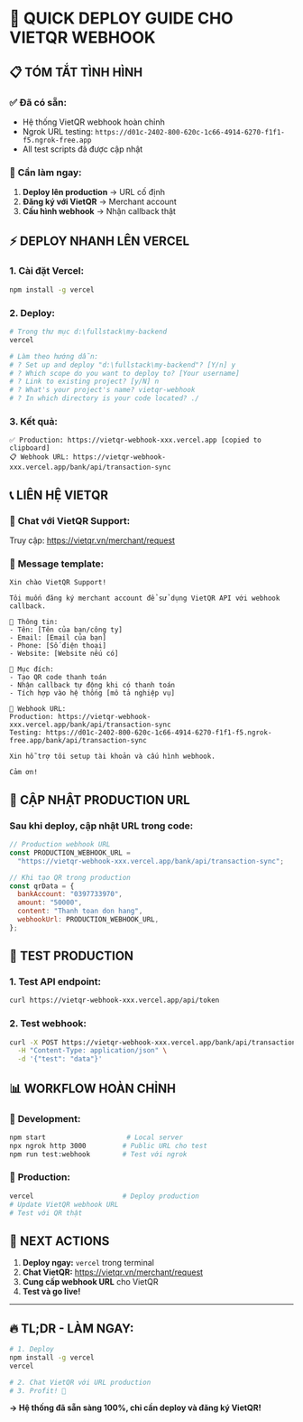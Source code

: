# 🚀 QUICK DEPLOY GUIDE CHO VIETQR WEBHOOK

## 📋 TÓM TẮT TÌNH HÌNH

### ✅ **Đã có sẵn:**

- Hệ thống VietQR webhook hoàn chỉnh
- Ngrok URL testing: `https://d01c-2402-800-620c-1c66-4914-6270-f1f1-f5.ngrok-free.app`
- All test scripts đã được cập nhật

### 🎯 **Cần làm ngay:**

1. **Deploy lên production** → URL cố định
2. **Đăng ký với VietQR** → Merchant account
3. **Cấu hình webhook** → Nhận callback thật

## ⚡ DEPLOY NHANH LÊN VERCEL

### 1. Cài đặt Vercel:

```bash
npm install -g vercel
```

### 2. Deploy:

```bash
# Trong thư mục d:\fullstack\my-backend
vercel

# Làm theo hướng dẫn:
# ? Set up and deploy "d:\fullstack\my-backend"? [Y/n] y
# ? Which scope do you want to deploy to? [Your username]
# ? Link to existing project? [y/N] n
# ? What's your project's name? vietqr-webhook
# ? In which directory is your code located? ./
```

### 3. Kết quả:

```
✅ Production: https://vietqr-webhook-xxx.vercel.app [copied to clipboard]
📋 Webhook URL: https://vietqr-webhook-xxx.vercel.app/bank/api/transaction-sync
```

## 📞 LIÊN HỆ VIETQR

### 🔗 **Chat với VietQR Support:**

Truy cập: https://vietqr.vn/merchant/request

### 💬 **Message template:**

```
Xin chào VietQR Support!

Tôi muốn đăng ký merchant account để sử dụng VietQR API với webhook callback.

🏢 Thông tin:
- Tên: [Tên của bạn/công ty]
- Email: [Email của bạn]
- Phone: [Số điện thoại]
- Website: [Website nếu có]

🎯 Mục đích:
- Tạo QR code thanh toán
- Nhận callback tự động khi có thanh toán
- Tích hợp vào hệ thống [mô tả nghiệp vụ]

🔗 Webhook URL:
Production: https://vietqr-webhook-xxx.vercel.app/bank/api/transaction-sync
Testing: https://d01c-2402-800-620c-1c66-4914-6270-f1f1-f5.ngrok-free.app/bank/api/transaction-sync

Xin hỗ trợ tôi setup tài khoản và cấu hình webhook.

Cảm ơn!
```

## 🔧 CẬP NHẬT PRODUCTION URL

### Sau khi deploy, cập nhật URL trong code:

```javascript
// Production webhook URL
const PRODUCTION_WEBHOOK_URL =
  "https://vietqr-webhook-xxx.vercel.app/bank/api/transaction-sync";

// Khi tạo QR trong production
const qrData = {
  bankAccount: "0397733970",
  amount: "50000",
  content: "Thanh toan don hang",
  webhookUrl: PRODUCTION_WEBHOOK_URL,
};
```

## 🧪 TEST PRODUCTION

### 1. Test API endpoint:

```bash
curl https://vietqr-webhook-xxx.vercel.app/api/token
```

### 2. Test webhook:

```bash
curl -X POST https://vietqr-webhook-xxx.vercel.app/bank/api/transaction-sync \
  -H "Content-Type: application/json" \
  -d '{"test": "data"}'
```

## 📊 WORKFLOW HOÀN CHỈNH

### 🔄 **Development:**

```bash
npm start                    # Local server
npx ngrok http 3000         # Public URL cho test
npm run test:webhook        # Test với ngrok
```

### 🚀 **Production:**

```bash
vercel                      # Deploy production
# Update VietQR webhook URL
# Test với QR thật
```

## 🎯 NEXT ACTIONS

1. **Deploy ngay:** `vercel` trong terminal
2. **Chat VietQR:** https://vietqr.vn/merchant/request
3. **Cung cấp webhook URL** cho VietQR
4. **Test và go live!**

---

## 🔥 TL;DR - LÀM NGAY:

```bash
# 1. Deploy
npm install -g vercel
vercel

# 2. Chat VietQR với URL production
# 3. Profit! 🎉
```

**→ Hệ thống đã sẵn sàng 100%, chỉ cần deploy và đăng ký VietQR!**
